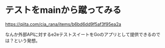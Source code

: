 # テストをmainから蹴ってみる

https://qiita.com/cia_rana/items/b6bd6dd9f5af3f95ea2a

なんか外部APIに対するe2eテストスイートをGoのアプリとして提供できるのでは？という発想。
